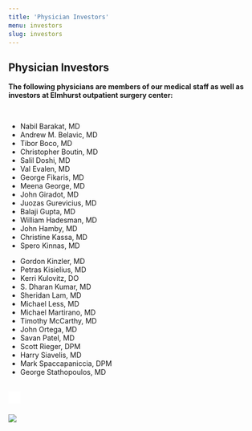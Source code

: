 ```yaml
---
title: 'Physician Investors'
menu: investors
slug: investors
---
```


<section id="content">
	<div class="container_24">
		<div class="grid_24">
			<div class="wrapper">
				<div class="grid_17 alpha rt-ident-bot-1">
					<div class="rt-inner-ident-3">
						<h2 class="ident-bot-3">Physician Investors</h2>
						<div class="line ident-bot-13"></div>
						<p><strong>The following physicians are members of our medical staff as well as investors at Elmhurst outpatient surgery center:</strong></p>
						<p>&nbsp;</p>
						<div class="wrapper ident-bot-5">
							<div class="grid_8 alpha rt-ident-bot-2">
								<div class="wrapper ident-bot-15"></div>
								<ul class="list-2">
									<li>Nabil Barakat, MD</li>
									<li>Andrew M. Belavic, MD</li>
                                    <li>Tibor Boco, MD</li>
                                    <li>Christopher Boutin, MD</li>
									<li>Salil Doshi, MD</li>
									<li>Val Evalen, MD</li>
									<li>George Fikaris, MD</li>
                                    <li>Meena George, MD</li>
									<li>John Giradot, MD</li>
									<li>Juozas Gurevicius, MD</li>
									<li>Balaji Gupta, MD</li>
									<li>William Hadesman, MD</li>
									<li>John Hamby, MD</li>
									<li>Christine Kassa, MD</li>
									<li>Spero Kinnas, MD</li>
								</ul>
							</div>
							<div class="grid_8 omega">
								<div class="wrapper ident-bot-15"></div>
									<ul class="list-2">
                                        <li>Gordon Kinzler, MD</li>
                                        <li>Petras Kisielius, MD</li>
                                        <li>Kerri Kulovitz, DO</li>
                                        <li>S. Dharan Kumar, MD</li>
                                        <li>Sheridan Lam, MD</li>
                                        <li>Michael Less, MD</li>
										<li>Michael Martirano, MD</li>
										<li>Timothy McCarthy, MD</li>
										<li>John Ortega, MD</li>
                                        <li>Savan Patel, MD</li>
										<li>Scott Rieger, DPM</li>
										<li>Harry Siavelis, MD</li>
										<li>Mark Spaccapaniccia, DPM</li>
										<li>George Stathopoulos, MD</li>
									</ul>
								</div>
						</div>
					</div>
				</div>
				<div class="grid_7 omega">
					<h2 class="ident-bot-3"><img src="/user/themes/eosc/images/spacer.gif"></h2>
					<div class="line ident-bot-14"></div>
					<div class="rt-inner-ident-3">
						<p class="tetx-2 ident-bot-9"></p>
					<img src="/patients/physician-investors/investors.jpg"> </div>
				</div>
			</div>
		</div>
	</div>
</section>